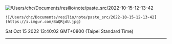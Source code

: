 
![/Users/chc/Documents/resilio/note/paste_src/2022-10-15-12-13-42](https://i.imgur.com/BaQRjdU.jpg)

`![/Users/chc/Documents/resilio/note/paste_src/2022-10-15-12-13-42](https://i.imgur.com/BaQRjdU.jpg)`

Sat Oct 15 2022 13:40:02 GMT+0800 (Taipei Standard Time)

---

